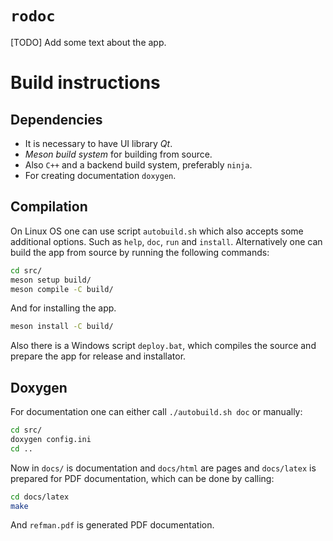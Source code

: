 # `rodoc`

[TODO] Add some text about the app.

# Build instructions

## Dependencies

- It is necessary to have UI library *Qt*.
- *Meson build system* for building from source.
- Also `C++` and a backend build system, preferably `ninja`.
- For creating documentation `doxygen`.

## Compilation

On Linux OS one can use script `autobuild.sh` which also accepts some additional options. Such as `help`, `doc`, `run` and `install`. Alternatively one can build the app from source by running the following commands:

```sh
cd src/
meson setup build/
meson compile -C build/
```

And for installing the app.

```sh
meson install -C build/
```

Also there is a Windows script `deploy.bat`, which compiles the source and prepare the app for release and installator.

## Doxygen

For documentation one can either call `./autobuild.sh doc` or manually:

```sh
cd src/
doxygen config.ini
cd ..
```

Now in `docs/` is documentation and `docs/html` are pages and `docs/latex` is prepared for PDF documentation, which can be done by calling:

```sh
cd docs/latex
make
```

And `refman.pdf` is generated PDF documentation.
